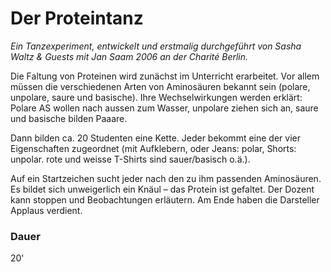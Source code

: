
# Der Proteintanz
	
*Ein Tanzexperiment, entwickelt und erstmalig durchgeführt von Sasha Waltz & Guests mit Jan Saam 2006 an der Charité Berlin.*

Die Faltung von Proteinen wird zunächst im Unterricht erarbeitet. Vor allem müssen die verschiedenen Arten von Aminosäuren bekannt sein (polare, unpolare, saure und basische). Ihre Wechselwirkungen werden erklärt: Polare AS wollen nach aussen zum Wasser, unpolare ziehen sich an, saure und basische bilden Paaare.

Dann bilden ca. 20 Studenten eine Kette. Jeder bekommt eine der vier Eigenschaften zugeordnet (mit Aufklebern, oder Jeans: polar, Shorts: unpolar. rote und weisse T-Shirts sind sauer/basisch o.ä.).

Auf ein Startzeichen sucht jeder nach den zu ihm passenden Aminosäuren. Es bildet sich unweigerlich ein Knäul – das Protein ist gefaltet. Der Dozent kann stoppen und Beobachtungen erläutern. Am Ende haben die Darsteller Applaus verdient.

### Dauer
20'
